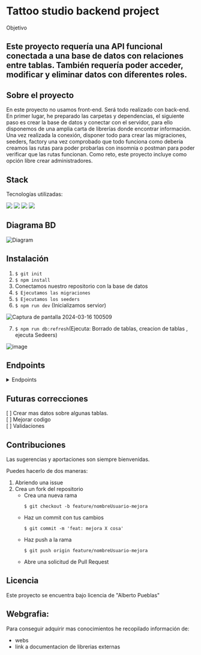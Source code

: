 # Tattoo studio backend project

Objetivo
## Este proyecto requería una API funcional conectada a una base de datos con relaciones entre tablas. También requería poder acceder, modificar y eliminar datos con diferentes roles.

## Sobre el proyecto
En este proyecto no usamos front-end. Será todo realizado con back-end.
En primer lugar, he preparado las carpetas y dependencias, el siguiente paso es crear la base de datos y conectar con el servidor, para ello disponemos de una amplia carta de librerías donde encontrar información.
Una vez realizada la conexión, disponer todo para crear las migraciones, seeders, factory una vez comprobado que todo funciona como debería creamos las rutas para poder probarlas con insomnia o postman para poder verificar que las rutas funcionan. Como reto, este proyecto incluye como opción libre crear administradores. 


## Stack
Tecnologías utilizadas:

![](https://img.shields.io/badge/TypeScript-lightblue?logo=TypeScript) ![](https://img.shields.io/badge/insomnia-purple?logo=Insomnia) ![](https://img.shields.io/badge/node-green?logo=node.js) ![](https://img.shields.io/badge/npm-red?logo=npm)



## Diagrama BD
![Diagram](https://github.com/AlbertoPueblas/studio-tatto/assets/154467649/3d08905c-0ea4-4875-a971-877027a01b6f)

## Instalación
1. `$ git init`
2. ` $ npm install `
3. Conectamos nuestro repositorio con la base de datos 
4. ``` $ Ejecutamos las migraciones ``` 
5. ``` $ Ejecutamos los seeders ``` 
6. ``` $ npm run dev ``` (Inicializamos servior)
 
![Captura de pantalla 2024-03-16 100509](https://github.com/AlbertoPueblas/studio-tatto/assets/154467649/d11f601b-f1ef-4a49-999b-5b73b8d1f71e)

7. ``` $ npm run db:refresh ```(Ejecuta: Borrado de tablas, creacion de tablas , ejecuta Sedeers)

![image](https://github.com/AlbertoPueblas/studio-tatto/assets/154467649/9c39fe46-79a3-4ccc-a2dc-03e9c7e9129e)

## Endpoints
<details>
<summary>Endpoints</summary>

- AUTH
    - REGISTER

            POST http://localhost:3000/api/register
        body:
        ``` js
            {
                "user": "Alex",
                "email": "Alex@mail.com",
                "password": "pasword"
            }
        ```

    - LOGIN

            POST http://localhost:3000/api/login  
        body:
        ``` js
            {
                "user": "Alex",
                "email": "Alex@mail.com",
                "password": "pasword"
            }
        ```

</details>

## Futuras correcciones
[ ] Crear mas datos sobre algunas tablas.  
[ ] Mejorar codigo  
[ ] Validaciones  


## Contribuciones
Las sugerencias y aportaciones son siempre bienvenidas.  

Puedes hacerlo de dos maneras:

1. Abriendo una issue
2. Crea un fork del repositorio
    - Crea una nueva rama  
        ```
        $ git checkout -b feature/nombreUsuario-mejora
        ```
    - Haz un commit con tus cambios 
        ```
        $ git commit -m 'feat: mejora X cosa'
        ```
    - Haz push a la rama 
        ```
        $ git push origin feature/nombreUsuario-mejora
        ```
    - Abre una solicitud de Pull Request

## Licencia
Este proyecto se encuentra bajo licencia de "Alberto Pueblas"

## Webgrafia:
Para conseguir adquirir mas conocimientos he recopilado información de:
- webs
- link a documentacion de librerias externas

